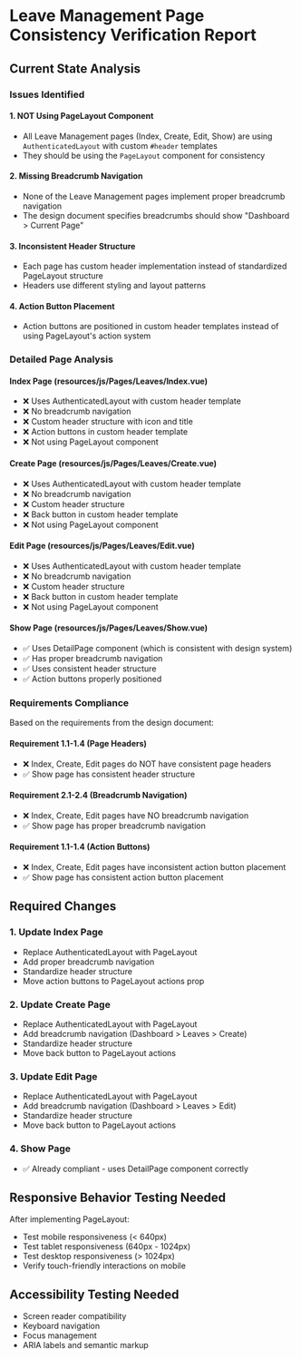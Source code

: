 # Leave Management Page Consistency Verification Report

## Current State Analysis

### Issues Identified

#### 1. **NOT Using PageLayout Component**
- All Leave Management pages (Index, Create, Edit, Show) are using `AuthenticatedLayout` with custom `#header` templates
- They should be using the `PageLayout` component for consistency

#### 2. **Missing Breadcrumb Navigation**
- None of the Leave Management pages implement proper breadcrumb navigation
- The design document specifies breadcrumbs should show "Dashboard > Current Page"

#### 3. **Inconsistent Header Structure**
- Each page has custom header implementation instead of standardized PageLayout structure
- Headers use different styling and layout patterns

#### 4. **Action Button Placement**
- Action buttons are positioned in custom header templates instead of using PageLayout's action system

### Detailed Page Analysis

#### Index Page (resources/js/Pages/Leaves/Index.vue)
- ❌ Uses AuthenticatedLayout with custom header template
- ❌ No breadcrumb navigation
- ❌ Custom header structure with icon and title
- ❌ Action buttons in custom header template
- ❌ Not using PageLayout component

#### Create Page (resources/js/Pages/Leaves/Create.vue)
- ❌ Uses AuthenticatedLayout with custom header template
- ❌ No breadcrumb navigation
- ❌ Custom header structure
- ❌ Back button in custom header template
- ❌ Not using PageLayout component

#### Edit Page (resources/js/Pages/Leaves/Edit.vue)
- ❌ Uses AuthenticatedLayout with custom header template
- ❌ No breadcrumb navigation
- ❌ Custom header structure
- ❌ Back button in custom header template
- ❌ Not using PageLayout component

#### Show Page (resources/js/Pages/Leaves/Show.vue)
- ✅ Uses DetailPage component (which is consistent with design system)
- ✅ Has proper breadcrumb navigation
- ✅ Uses consistent header structure
- ✅ Action buttons properly positioned

### Requirements Compliance

Based on the requirements from the design document:

#### Requirement 1.1-1.4 (Page Headers)
- ❌ Index, Create, Edit pages do NOT have consistent page headers
- ✅ Show page has consistent header structure

#### Requirement 2.1-2.4 (Breadcrumb Navigation)
- ❌ Index, Create, Edit pages have NO breadcrumb navigation
- ✅ Show page has proper breadcrumb navigation

#### Requirement 1.1-1.4 (Action Buttons)
- ❌ Index, Create, Edit pages have inconsistent action button placement
- ✅ Show page has consistent action button placement

## Required Changes

### 1. Update Index Page
- Replace AuthenticatedLayout with PageLayout
- Add proper breadcrumb navigation
- Standardize header structure
- Move action buttons to PageLayout actions prop

### 2. Update Create Page
- Replace AuthenticatedLayout with PageLayout
- Add breadcrumb navigation (Dashboard > Leaves > Create)
- Standardize header structure
- Move back button to PageLayout actions

### 3. Update Edit Page
- Replace AuthenticatedLayout with PageLayout
- Add breadcrumb navigation (Dashboard > Leaves > Edit)
- Standardize header structure
- Move back button to PageLayout actions

### 4. Show Page
- ✅ Already compliant - uses DetailPage component correctly

## Responsive Behavior Testing Needed

After implementing PageLayout:
- Test mobile responsiveness (< 640px)
- Test tablet responsiveness (640px - 1024px)
- Test desktop responsiveness (> 1024px)
- Verify touch-friendly interactions on mobile

## Accessibility Testing Needed

- Screen reader compatibility
- Keyboard navigation
- Focus management
- ARIA labels and semantic markup